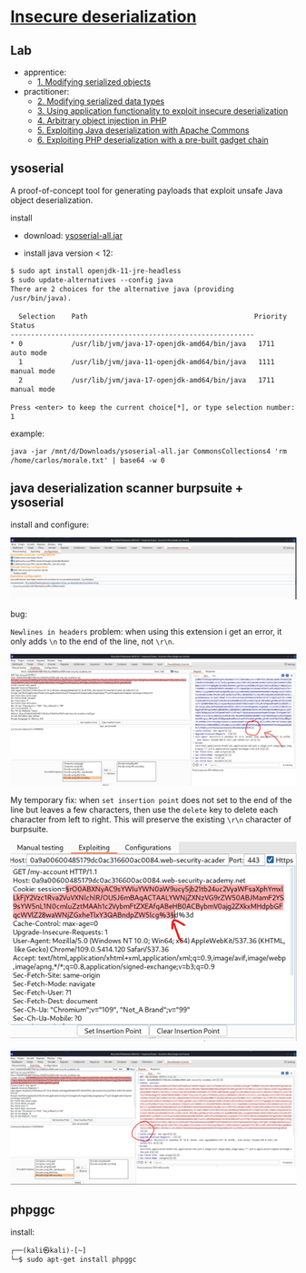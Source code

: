 # [Insecure deserialization](https://portswigger.net/web-security/deserialization)

## Lab

- apprentice:
  - [1. Modifying serialized objects](./lab/1.%20Modifying%20serialized%20objects.md)
- practitioner:
  - [2. Modifying serialized data types](./lab/2.%20Modifying%20serialized%20data%20types.md)
  - [3. Using application functionality to exploit insecure deserialization](./lab/3.%20Using%20application%20functionality%20to%20exploit%20insecure%20deserialization.md)
  - [4. Arbitrary object injection in PHP](./lab/4.%20Arbitrary%20object%20injection%20in%20PHP.md)
  - [5. Exploiting Java deserialization with Apache Commons](./lab/5.%20Exploiting%20Java%20deserialization%20with%20Apache%20Commons.md)
  - [6. Exploiting PHP deserialization with a pre-built gadget chain](./lab/6.%20Exploiting%20PHP%20deserialization%20with%20a%20pre-built%20gadget%20chain.md)

## ysoserial

A proof-of-concept tool for generating payloads that exploit unsafe Java object deserialization.

install

- download: [ysoserial-all.jar](https://github.com/frohoff/ysoserial)

- install java version < 12:

```shell
$ sudo apt install openjdk-11-jre-headless
$ sudo update-alternatives --config java
There are 2 choices for the alternative java (providing /usr/bin/java).

  Selection    Path                                         Priority   Status
------------------------------------------------------------
* 0            /usr/lib/jvm/java-17-openjdk-amd64/bin/java   1711      auto mode
  1            /usr/lib/jvm/java-11-openjdk-amd64/bin/java   1111      manual mode
  2            /usr/lib/jvm/java-17-openjdk-amd64/bin/java   1711      manual mode

Press <enter> to keep the current choice[*], or type selection number: 1
```

example:

```shell
java -jar /mnt/d/Downloads/ysoserial-all.jar CommonsCollections4 'rm /home/carlos/morale.txt' | base64 -w 0
```

## java deserialization scanner burpsuite + ysoserial

install and configure:

![config.png](./img/extension-config.png)

bug:

`Newlines in headers` problem: when using this extension i get an error, it only adds `\n` to the end of the line, not `\r\n`.

![bug.png](./img/extension-bug.png)

My temporary fix: when `set insertion point` does not set to the end of the line but leaves a few characters, then use the `delete` key to delete each character from left to right. This will preserve the existing `\r\n` character of burpsuite.

![fix-1.png](./img/fix-1.png)

![fixed.png](./img/fixed.png)

## phpggc

install:

```shell
┌──(kali㉿kali)-[~]
└─$ sudo apt-get install phpggc  
```
